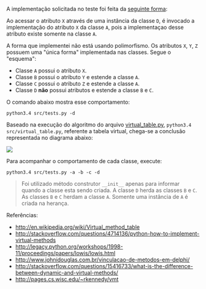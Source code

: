 A implementação solicitada no teste foi feita da [seguinte forma](https://github.com/johnidm/interview-tests/blob/master/test-two/src/main.py):

Ao acessar o atributo `X` através de uma instância da classe `D`, é invocado a implementação do atributo `X` da classe `A`, pois a implementaçao desse atributo existe somente na classe `A`.

A forma que implementei não está usando polimorfismo. Os atributos `X`, `Y`, `Z` possuem uma "única forma" implementada nas classes. Segue o "esquema": 

* Classe `A` possui o atributo `X`.
* Classe `B` possui o atributo `Y` e estende a classe `A`.
* Classe `C` possui o atributo `Z` e estende a classe `A`.
* Classe `D` **não** possui atributos e estende a classe `B` e `C`.

O comando abaixo mostra esse comportamento:

```
python3.4 src/tests.py -d
```

Baseado na execução do algoritmo do arquivo [virtual_table.py](https://github.com/johnidm/interview-tests/blob/master/test-two/src/virtual_table.py), `python3.4 src/virtual_table.py`, referente a tabela virtual, chega-se a conclusão representada no diagrama abaixo:

![](https://raw.githubusercontent.com/johnidm/interview-tests/master/test-two/images/vt.png)

Para acompanhar o comportamento de cada classe, execute:

```
python3.4 src/tests.py -a -b -c -d
```

> Foi utilizado método construtor `__init__` apenas para informar quando a classe esta sendo criada.
> A classe `D` herda as classes `B` e `C`. As classes `B` e `C` herdam a classe `A`. Somente uma instância de `A` é criada na herança.

Referências:
* http://en.wikipedia.org/wiki/Virtual_method_table
* http://stackoverflow.com/questions/4714136/python-how-to-implement-virtual-methods
* http://legacy.python.org/workshops/1998-11/proceedings/papers/lowis/lowis.html
* http://www.johnidouglas.com.br/vinculacao-de-metodos-em-delphi/
* http://stackoverflow.com/questions/15416733/what-is-the-difference-between-dynamic-and-virtual-methods/
* http://pages.cs.wisc.edu/~rkennedy/vmt
